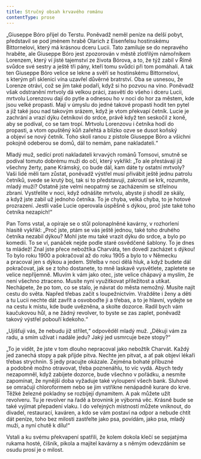 ```yaml
---
title: Stručný obsah krvavého románu
contentType: prose
---
```


<section>

„Giuseppe Bóro přijel do Terstu. Poněvadž neměl peníze na delší pobyt, představil se pod jménem hrabě Olarich z Eisenfelsu hostinskému Bittornelovi, který má krásnou dceru Lucii. Tato zamiluje se do nepravého hraběte, ale Giuseppe Bóro jest zpozorován v městě zlotřilým námořníkem Lorenzem, který ví jisté tajemství ze života Bórova, a to, že týž zabil v Římě svůdce své sestry a ještě tři pány, kteří tomu svůdci při tom pomáhali. A tak ten Giuseppe Bóro velice se lekne a svěří se hostinskému Bittornelovi, s kterým při sklenici vína uzavřel důvěrné bratrství. Oba se usnesou, že Lorenze otráví, což se jim také podaří, když si ho pozvou na víno. Poněvadž však odstranění mrtvoly dá velkou práci, zasvětí do všeho i dceru Lucii, mrtvolu Lorenzovu dají do pytle a odnesou ho v noci do hor za městem, kde jsou velké propasti. Mají v úmyslu do jedné takové propasti hodit ten pytel a již také jsou nad takovým srázem, když je vtom překvapí četník. Lucie je zachrání a vrazí dýku četníkovi do srdce, právě když ten seskočil z koně, aby se podíval, co se tam tropí. Mrtvolu Lorenzovu i četníka hodí do propasti, a vtom opuštěný kůň zařehtá a blízko ozve se dusot koňský a objeví se nový četník. Toho skolí ranou z pistole Giuseppe Bóro a všichni pokojně odeberou se domů, dál to nemám, pane nakladateli.“

Mladý muž, sedící proti nakladateli krvavých románů Tomsovi, smutně se podíval tomuto dobrému muži do očí, který vykřikl: „To ale přestávají již všechny žerty, pane Krámský, co bude dál, kam dáte ty ostatní mrtvoly? Vaši lidé měli tam zůstat, poněvadž výstřel musí přivábit ještě jednu patrolu četníků, svede se krutý boj, tak si to představuji, zakroutí se krk, rozumíte, mladý muži? Ostatně jste velmi neopatrný se zacházením se střelnou zbraní. Vystřelíte v noci, když odnášíte mrtvolu, abyste ji shodil ze skály, a když jste zabil už jednoho četníka. To je chyba, velká chyba, to je hotové prozrazení. Jestli vaše Lucie operovala úspěšně s dýkou, proč jste také toho četníka nezapích!“

Pan Toms vstal, a opíraje se o stůl polonaplněné kavárny, v rozhorlení hlasitě vykřikl: „Proč jste, ptám se vás ještě jednou, také toho druhého četníka nezabil dýkou? Mohl jste mu také vrazit dýku do srdce, a bylo po komedii. To se ví, panáček nejde podle staré osvědčené šablony. To je dnes ta mládež! Znal jste přece nebožtíka Charváta, ten dovedl zacházet s dýkou! To bylo roku 1900 a pokračoval až do roku 1905 a bylo to v Německu a pracoval jen s dýkou a jedem. Střelba v noci dělá hluk, a když budete dál pokračovat, jak se z toho dostanete, to mně laskavě vysvětlete, zapletete se velice nepříjemně. Mluvím k vám jako otec, jste velice chápavý a myslím, že není všechno ztraceno. Musíte nyní využitkovat příležitost a utíkat. Nechápete, že po tom, co se stalo, je návrat do města nemožný. Musíte najít cestu do světa. Napřed třebas začít s loupežnictvím. Vražděte i ženy a děti a tu Lucii nechte dát zavřít a osvoboďte ji a třebas, a to je hlavní, vydejte se na cestu k místu, kde bude uvězněna, a skolte dozorce. Radil bych vám kaučukovou hůl, a ne žádný revolver, to byste se zas zaplet, poněvadž takový výstřel pobouří kdekoho.“

„Ujišťuji vás, že nebudu již střílet,“ odpověděl mladý muž. „Děkuji vám za radu, a smím užívat i nadále jedu? Jaký jed usmrcuje beze stopy?“

„To je vidět, že jste v tom dlouho nepracoval jako nebožtík Charvát. Každý jed zanechá stopy a pak přijde pitva. Nechte jen pitvat, a ať pak objeví lékaři třebas strychnin. S jedy pracujte okázale. Zejména bohaté příbuzné a podobně možno otravovat, třeba poznenáhlu, to víc vydá. Abych tedy nezapomněl, když zabijete dozorce, bude všechno v pořádku, a nesmíte zapomínat, že nynější doba vyžaduje také vyloupení všech bank. Sluhové se omračují chloroformem nebo se jim vstřikne nenápadně kurare do krve. Těžké železné pokladny se rozbíjejí dynamitem. A pak můžete užít revolveru. Tu je revolver na řadě a brovnink je výborná věc. Krásně bude se také vyjímat přepadení vlaku. I do veřejných místností můžete vniknout, do divadel, restaurací, kaváren, a kdo se vám postaví na odpor a nebude chtít dát peníze, toho bez milosti zastřelte jako psa, povídám, jako psa, mladý muži, a nyní chutě k dílu!“

Vstali a ku svému překvapení spatřili, že kolem dokola klečí se sepjatýma rukama hosté, číšník, pikola a majitel kavárny a s němým odevzdáním se osudu prosí je o milost.

</section>
